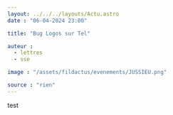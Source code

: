 ```yaml
---
layout: ../../../layouts/Actu.astro
date : "06-04-2024 23:00"

title: "Bug Logos sur Tel"

auteur :
  - lettres
  - sse

image : "/assets/fildactus/evenements/JUSSIEU.png"

source : "rien"
---
```


test